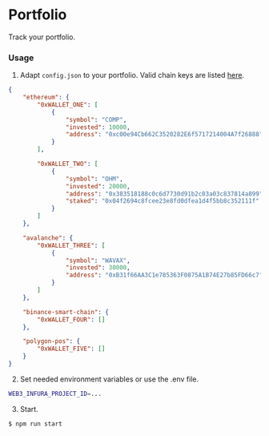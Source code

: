 # Portfolio

Track your portfolio.

### Usage

1. Adapt `config.json` to your portfolio.  Valid chain keys are listed [here](https://api.coingecko.com/api/v3/asset_platforms).

```JSON
{
    "ethereum": {
        "0xWALLET_ONE": [
            {
                "symbol": "COMP",
                "invested": 10000,
                "address": "0xc00e94Cb662C3520282E6f5717214004A7f26888"
            }
        ],

        "0xWALLET_TWO": [
            {
                "symbol": "OHM",
                "invested": 20000,
                "address": "0x383518188c0c6d7730d91b2c03a03c837814a899",
                "staked": "0x04f2694c8fcee23e8fd0dfea1d4f5bb8c352111f"
            }
        ]
    },

    "avalanche": {
        "0xWALLET_THREE": [
            {
                "symbol": "WAVAX",
                "invested": 30000,
                "address": "0xB31f66AA3C1e785363F0875A1B74E27b85FD66c7"
            }
        ]
    },

    "binance-smart-chain": {
        "0xWALLET_FOUR": []
    },

    "polygon-pos": {
        "0xWALLET_FIVE": []
    }
}
```

2. Set needed environment variables or use the .env file.
```bash
WEB3_INFURA_PROJECT_ID=...
```

3. Start.
```bash
$ npm run start
```
